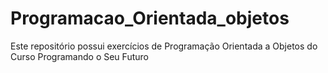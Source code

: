 # Programacao_Orientada_objetos
Este repositório possui exercícios de Programação Orientada a Objetos do Curso Programando o Seu Futuro 
